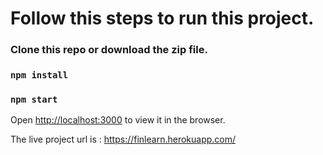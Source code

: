# Follow this steps to run this project.

### Clone this repo or download the zip file.

### `npm install`

### `npm start`

Open [http://localhost:3000](http://localhost:3000) to view it in the browser.

The live project url is : https://finlearn.herokuapp.com/
